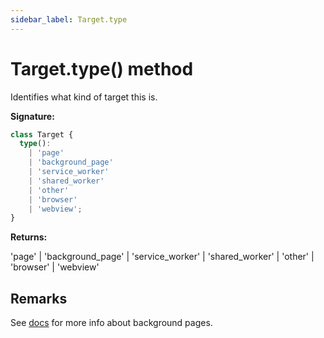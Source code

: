 ```yaml
---
sidebar_label: Target.type
---
```


# Target.type() method

Identifies what kind of target this is.

**Signature:**

```typescript
class Target {
  type():
    | 'page'
    | 'background_page'
    | 'service_worker'
    | 'shared_worker'
    | 'other'
    | 'browser'
    | 'webview';
}
```

**Returns:**

'page' \| 'background_page' \| 'service_worker' \| 'shared_worker' \| 'other' \| 'browser' \| 'webview'

## Remarks

See [docs](https://developer.chrome.com/extensions/background_pages) for more info about background pages.
